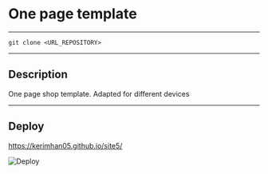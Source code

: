 # One page template

---
```
git clone <URL_REPOSITORY>
```
---
## Description
<span>One page shop template. Adapted for different devices</span>

---
## Deploy

<a>https://kerimhan05.github.io/site5/</a>

![Deploy](https://github.com/Kerimhan05/site5/blob/master/assets/maket.png)
